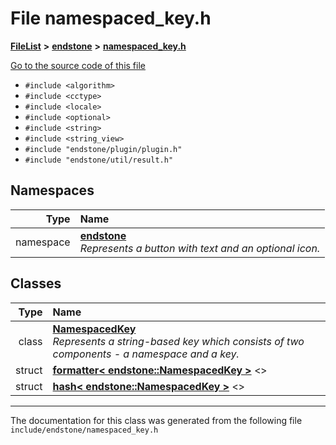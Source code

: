 

# File namespaced\_key.h



[**FileList**](files.md) **>** [**endstone**](dir_6cf277b678674f97c7a2b6b3b2447b33.md) **>** [**namespaced\_key.h**](namespaced__key_8h.md)

[Go to the source code of this file](namespaced__key_8h_source.md)



* `#include <algorithm>`
* `#include <cctype>`
* `#include <locale>`
* `#include <optional>`
* `#include <string>`
* `#include <string_view>`
* `#include "endstone/plugin/plugin.h"`
* `#include "endstone/util/result.h"`













## Namespaces

| Type | Name |
| ---: | :--- |
| namespace | [**endstone**](namespaceendstone.md) <br>_Represents a button with text and an optional icon._  |


## Classes

| Type | Name |
| ---: | :--- |
| class | [**NamespacedKey**](classendstone_1_1NamespacedKey.md) <br>_Represents a string-based key which consists of two components - a namespace and a key._  |
| struct | [**formatter&lt; endstone::NamespacedKey &gt;**](structfmt_1_1formatter_3_01endstone_1_1NamespacedKey_01_4.md) &lt;&gt;<br> |
| struct | [**hash&lt; endstone::NamespacedKey &gt;**](structstd_1_1hash_3_01endstone_1_1NamespacedKey_01_4.md) &lt;&gt;<br> |



















































------------------------------
The documentation for this class was generated from the following file `include/endstone/namespaced_key.h`


